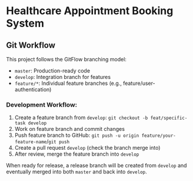 # Healthcare Appointment Booking System

## Git Workflow

This project follows the GitFlow branching model:

- `master`: Production-ready code
- `develop`: Integration branch for features
- `feature/*`: Individual feature branches (e.g., feature/user-authentication)

### Development Workflow:

1. Create a feature branch from `develop`: `git checkout -b feat/specific-task develop`
2. Work on feature branch and commit changes
3. Push feature branch to GitHub: `git push -u origin feature/your-feature-name`/`git push`
4. Create a pull request `develop` (check the branch merge into)
5. After review, merge the feature branch into `develop`

When ready for release, a release branch will be created from `develop` and eventually merged into both `master` and back into `develop`.
